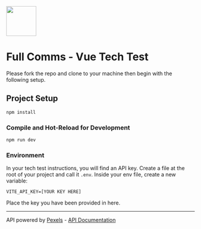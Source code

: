 <img src="https://github.com/Fullcomms/vue-tech-test/blob/master/public/vue-favicon.svg" width="80"/>

# Full Comms - Vue Tech Test

Please fork the repo and clone to your machine then begin with the following setup.

## Project Setup

```sh
npm install
```

### Compile and Hot-Reload for Development

```sh
npm run dev
```

### Environment

In your tech test instructions, you will find an API key. Create a file at the root of your project and call it `.env`. Inside your env file, create a new variable:
```
VITE_API_KEY=[YOUR KEY HERE]
```

Place the key you have been provided in here. 

<hr>

API powered by [Pexels](https://www.pexels.com/) - [API Documentation](https://www.pexels.com/api/documentation/)
